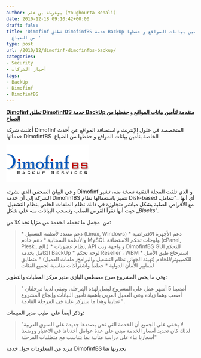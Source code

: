 ```yaml
---
author: يوغرطة بن علي (Youghourta Benali)
date: 2010-12-18 09:10:42+00:00
draft: false
title: 'Dimofinf تطلق DimofinfBS خدمة BackUp متقدمة لتأمين بيانات المواقع و حفظها
  من الضياع '
type: post
url: /2010/12/dimofinf-dimofinfbs-backup/
categories:
- Security
- أخبار الشركات
tags:
- BackUp
- Dimofinf
- DimofinfBS
---
```


**[Dimofinf تطلق DimofinfBS خدمة BackUp متقدمة لتأمين بيانات المواقع و حفظها من الضياع](https://www.it-scoop.com/2010/12/dimofinf-dimofinfbs-backup/)**


أعلنت شركة Dimofinf المتخصصة في حلول الإنترنت و استضافة المواقع عن أحدث خدماتها DimofinfBS  الخاصة بتأمين بيانات المواقع و حفظها من الضياع

[![](dimofinfBS_logo.png)
](https://www.it-scoop.com/2010/12/dimofinf-dimofinfbs-backup/)

و في البيان الصحفي الذي نشرته Dimofinf و الذي تلقت المجلة التقنية نسخة منه، تشير الشركة إلى أن خدمة DimofinfBS تتميز باستعمالها نظام Disk-based ،أي أنها _"تتعامل مع الأقراص الصلبة بشكل مباشر متجاوزة في ذالك نظام الملفات الخاص بنظام التشغيل. حيث أنها تقرأ القرص الصلب وتسحب البيانات منه على شكل __Blocks_".

من  مجمل ما تحمله الخدمة من مزايا نجد كلا من:





<blockquote>
	  * دعم متعدد لأنظمة التشغيل (Linux, Windows)
	  * دعم الأجهزة الافتراضية والأنظمة السحابية
	  * دعم خادم MySQL ولوحات تحكم الاستضافة (cPanel, Plesk...الخ.)
	  * نظام عضويات, API و واجهة ويب DimofinfBS GUI للتحكم الكامل بخدمة BackUp
	  * لوحة تحكم Reseller ، WBM
	  * استرجاع طبق الأصل للكمبيوتر/للخادم (تهيئة الجهاز, نظام التشغيل والبرامج, ملفات العميل)
	  * متطابق لمعايير الأمان الدولية
	  * خطط واشتراكات مناسبة لجميع الفئات
</blockquote>



وفي ما يخص المشروع صرح مصطفى البازي مدير مركز العمليات والتطوير:


<blockquote>" أمضينا 5 أشهر عمل على المشروع ليصل لهذه المرحلة. وتبقى لدينا مرحلتان أصعب وهما زيادة وعي العميل العربي بأهمية تأمين البيانات وإنجاح المشروع تجارياً وهذا ما سنركز علية في المرحلة القادمة ".</blockquote>


وذكر أيضاً علي  طيب مدير المبيعات:


<blockquote>"لا يخفى على الجميع أن الخدمة التي نحن بصددها جديدة على السوق العربية لذلك كان تحديد أسعار الخدمة مبني على عدة عوامل أخذناها في الاعتبار ووضعنا أسعارنا بناء على دراسة متأنية بما يتناسب مع متطلبات المرحلة"</blockquote>


مزيد من المعلومات حول خدمة DimofinfBS تجدونها [هنا](https://www.dimofinf.net/dbsfeatures.php)
